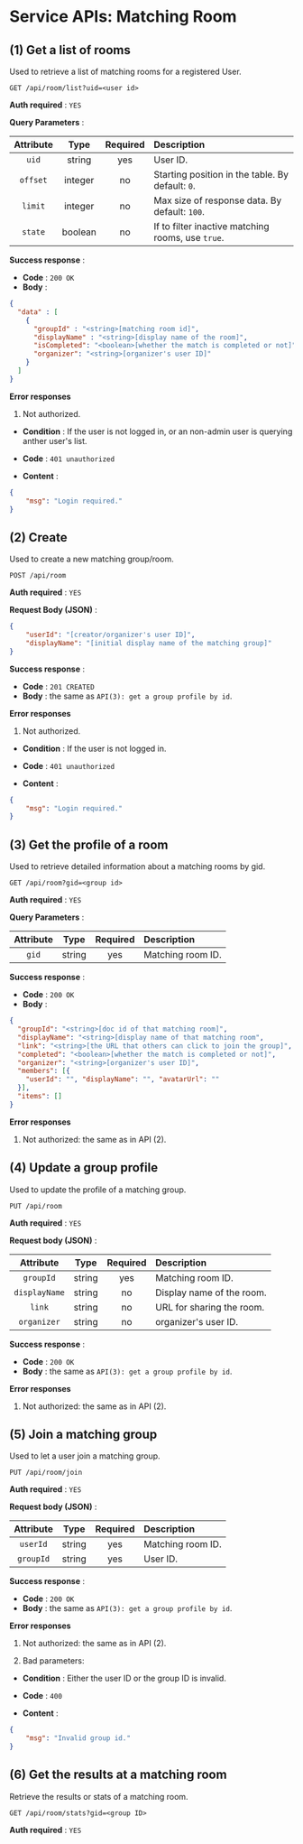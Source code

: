 # Service APIs: Matching Room

## (1) Get a list of rooms

Used to retrieve a list of matching rooms for a registered User.

```
GET /api/room/list?uid=<user id>
```

**Auth required** : `YES`

**Query Parameters** :

| Attribute | Type     | Required | Description   |
| :--------: | :--------: | :--------: | :-------------- |
| `uid` | string | yes   | User ID. |
| `offset` | integer | no | Starting position in the table. By default: `0`. |
| `limit` | integer | no | Max size of response data. By default: `100`. |
| `state` | boolean | no | If to filter inactive matching rooms, use `true`. |

**Success response** :

- **Code** : `200 OK`
- **Body** :  

```json
{
  "data" : [
    {
      "groupId" : "<string>[matching room id]",
      "displayName" : "<string>[display name of the room]",
      "isCompleted": "<boolean>[whether the match is completed or not]",
      "organizer": "<string>[organizer's user ID]"
    }
  ]
}
```

**Error responses**

1. Not authorized.

- **Condition** : If the user is not logged in, or an non-admin user is querying anther user's list. 

- **Code** : `401 unauthorized`

- **Content** :

```json
{
    "msg": "Login required."
}
```

## (2) Create

Used to create a new matching group/room.

```
POST /api/room
```

**Auth required** : `YES`

**Request Body (JSON)** :

```json
{
    "userId": "[creator/organizer's user ID]",
    "displayName": "[initial display name of the matching group]"
}
```

**Success response** :

- **Code** : `201 CREATED`
- **Body** : the same as `API(3): get a group profile by id`.

**Error responses**

1. Not authorized.

- **Condition** : If the user is not logged in. 

- **Code** : `401 unauthorized`

- **Content** :

```json
{
    "msg": "Login required."
}
```

## (3) Get the profile of a room

Used to retrieve detailed information about a matching rooms by gid.

```
GET /api/room?gid=<group id>
```

**Auth required** : `YES`

**Query Parameters** :

| Attribute | Type     | Required | Description   |
| :--------: | :--------: | :--------: | :-------------- |
| `gid` | string | yes   | Matching room ID. |

**Success response** :

- **Code** : `200 OK`
- **Body** :  

```json
{
  "groupId": "<string>[doc id of that matching room]",
  "displayName": "<string>[display name of that matching room",
  "link": "<string>[the URL that others can click to join the group]",
  "completed": "<boolean>[whether the match is completed or not]",
  "organizer": "<string>[organizer's user ID]",
  "members": [{
    "userId": "", "displayName": "", "avatarUrl": ""
  }],
  "items": []
}
```

**Error responses**

1. Not authorized: the same as in API (2).

## (4) Update a group profile

Used to update the profile of a matching group.

```
PUT /api/room
```

**Auth required** : `YES`

**Request body (JSON)** :

| Attribute | Type     | Required | Description   |
| :--------: | :--------: | :--------: | :-------------- |
| `groupId` | string | yes   | Matching room ID. |
| `displayName` | string | no   | Display name of the room. |
| `link` | string | no   | URL for sharing the room. |
| `organizer` | string | no | organizer's user ID.|

**Success response** :

- **Code** : `200 OK`
- **Body** :  the same as `API(3): get a group profile by id`.

**Error responses**

1. Not authorized: the same as in API (2).

## (5) Join a matching group

Used to let a user join a matching group.

```
PUT /api/room/join
```

**Auth required** : `YES`

**Request body (JSON)** :

| Attribute | Type     | Required | Description   |
| :--------: | :--------: | :--------: | :-------------- |
| `userId` | string | yes   | Matching room ID. |
| `groupId` | string | yes  | User ID. |

**Success response** :

- **Code** : `200 OK`
- **Body** :  the same as `API(3): get a group profile by id`.

**Error responses**

1. Not authorized: the same as in API (2).

2. Bad parameters:

- **Condition** : Either the user ID or the group ID is invalid. 

- **Code** : `400`

- **Content** :

```json
{
    "msg": "Invalid group id."
}
```

## (6) Get the results at a matching room

Retrieve the results or stats of a matching room.

```
GET /api/room/stats?gid=<group ID>
```

**Auth required** : `YES`
